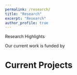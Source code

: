 ```yaml
---
permalink: /research/
title: "Research"
excerpt: "Research"
author_profile: true
---
```


Research Highlights

Our current work is funded by 

# Current Projects
